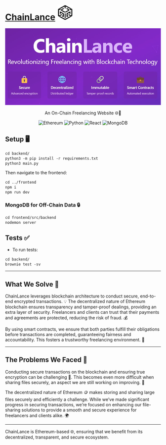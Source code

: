 <h1><u>ChainLance</u>
  <img src="frontend/public/ChainLance.png" style="width: 50px; height: 50px;">
</h1>

![ChainLance](frontend/public/asset.jpeg)

<p align='center'>An On-Chain Freelancing Website 🌐💼
</p>
<p align="center">
  <img src="https://img.shields.io/badge/Ethereum-3C3C3D?style=for-the-badge&logo=Ethereum&logoColor=white" alt="Ethereum">
  <img src="https://img.shields.io/badge/python-3670A0?style=for-the-badge&logo=python&logoColor=ffdd54" alt="Python">
  <img src="https://img.shields.io/badge/react-%2320232a.svg?style=for-the-badge&logo=react&logoColor=%2361DAFB" alt="React">
  <img src="https://img.shields.io/badge/MongoDB-%234ea94b.svg?style=for-the-badge&logo=mongodb&logoColor=white" alt="MongoDB">
</p>

## Setup 🖥️

```
cd backend/
python3 -m pip install -r requirements.txt
python3 main.py
```

Then navigate to the frontend:

```
cd ../frontend
npm i
npm run dev
```

### MongoDB for Off-Chain Data 🔒

```
cd frontend/src/backend
nodemon server
```

## Tests ✅

- To run tests:

```
cd backend/
brownie test -sv
```

---

## What We Solve 🔐

ChainLance leverages blockchain architecture to conduct secure, end-to-end encrypted transactions. 💡 The decentralized nature of Ethereum blockchain ensures transparency and tamper-proof dealings, providing an extra layer of security. Freelancers and clients can trust that their payments and agreements are protected, reducing the risk of fraud. 💰

By using smart contracts, we ensure that both parties fulfill their obligations before transactions are completed, guaranteeing fairness and accountability. This fosters a trustworthy freelancing environment. 🤝

---

## The Problems We Faced 💭

Conducting secure transactions on the blockchain and ensuring true encryption can be challenging 🔐. This becomes even more difficult when sharing files securely, an aspect we are still working on improving. 📂

The decentralized nature of Ethereum 🪙 makes storing and sharing large files securely and efficiently a challenge. While we’ve made significant progress in securing transactions, we’re focused on enhancing our file-sharing solutions to provide a smooth and secure experience for freelancers and clients alike. 🌍

---

ChainLance is Ethereum-based 🌐, ensuring that we benefit from its decentralized, transparent, and secure ecosystem.
